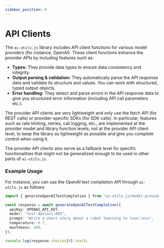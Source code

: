 ```yaml
---
sidebar_position: 0
---
```


# API Clients

The `ai-utils.js` library includes API client functions for various model providers (for instance, OpenAI). These client functions enhance the provider APIs by including features such as:

- **Types:** They provide data types to ensure data consistency and integrity.
- **Output parsing & validation:** They automatically parse the API response data and validate its structure and values. You can work with structured, typed output objects.
- **Error handling:** They detect and parse errors in the API response data to give you structured error information (including API call parameters etc.).

The provider API clients are very lightweight and only use the fetch API (for REST calls) or provider-specific SDKs (for SDK calls).
In particular, features such as rate limiting, retries, call logging, etc., are implemented at the provider model and library function levels, not at the provider API client level, to keep the library as lightweight as possible and give you complete control when using it.

The provider API clients also serve as a fallback level for specific functionalities that might not be generalized enough to be used in other parts of `ai-utils.js`.

### Example Usage

For instance, you can use the OpenAI text completion API through `ai-utils.js` as follows:

```ts
import { generateOpenAITextCompletion } from "ai-utils.js/model-provider/openai";

const response = await generateOpenAITextCompletion({
  apiKey: OPENAI_API_KEY,
  model: "text-davinci-003",
  prompt: "Write a short story about a robot learning to love:\n\n",
  temperature: 0.7,
  maxTokens: 500,
});

console.log(response.choices[0].text);
```
